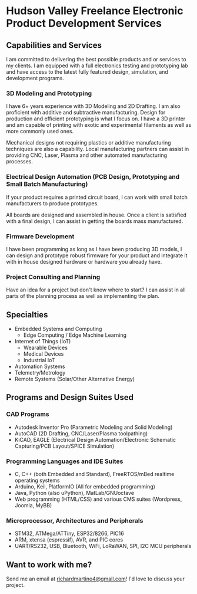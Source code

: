 # Hudson Valley Freelance Electronic Product Development Services

## Capabilities and Services
I am committed to delivering the best possible products and or services to my clients. I am equipped with a full electronics testing and prototyping lab and have access to the latest fully featured design, simulation, and development programs.

### 3D Modeling and Prototyping
I have 6+ years experience with 3D Modeling and 2D Drafting. I am also proficient with additive and subtractive manufacturing. Design for production and efficient prototyping is what I focus on. I have a 3D printer and am capable of printing with exotic and experimental filaments as well as more commonly used ones.

Mechanical designs not requiring plastics or additive manufacturing techniques are also a capability. Local manufacturing partners can assist in providing CNC, Laser, Plasma and other automated manufacturing processes.

### Electrical Design Automation (PCB Design, Prototyping and Small Batch Manufacturing)
If your product requires a printed circuit board, I can work with small batch manufacturers to produce prototypes.

All boards are designed and assembled in house. Once a client is satisfied with a final design, I can assist in getting the boards mass manufactured.

### Firmware Development
I have been programming as long as I have been producing 3D models, I can design and prototype robust firmware for your product and integrate it with in house designed hardware or hardware you already have.

### Project Consulting and Planning
Have an idea for a project but don't know where to start? I can assist in all parts of the planning process as well as implementing the plan. 

## Specialties
- Embedded Systems and Computing
	- Edge Computing / Edge Machine Learning
- Internet of Things (IoT)
	- Wearable Devices
	- Medical Devices
	- Industrial IoT
- Automation Systems
- Telemetry/Metrology
- Remote Systems (Solar/Other Alternative Energy)

## Programs and Design Suites Used
### CAD Programs
- Autodesk Inventor Pro (Parametric Modeling and Solid Modeling)
- AutoCAD (2D Drafting, CNC/Laser/Plasma toolpathing)
- KiCAD, EAGLE (Electrical Design Automation/Electronic Schematic Capturing/PCB Layout/SPICE Simulation)

### Programming Languages and IDE Suites
- C, C++ (both Embedded and Standard), FreeRTOS/mBed realtime operating systems
- Arduino, Keil, PlatformIO (All for embedded programming)
- Java, Python (also uPython), MatLab/GNUoctave
- Web programming (HTML/CSS) and various CMS suites (Wordpress, Joomla, MyBB)

### Microprocessor, Architectures and Peripherals
- STM32, ATMega/ATTiny, ESP32/8266, PIC16
- ARM, xtensa (espressif), AVR, and PIC cores
- UART/RS232, USB, Bluetooth, WiFi, LoRaWAN, SPI, I2C MCU peripherals

## Want to work with me?
Send me an email at richardmartino4@gmail.com! I'd love to discuss your project.
